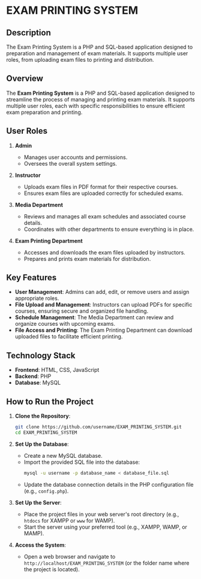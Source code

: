 # **EXAM PRINTING SYSTEM**

## **Description**

The Exam Printing System is a PHP and SQL-based application designed to preparation and management of exam materials. It supports multiple user roles, from uploading exam files to printing and distribution.

## **Overview**

The **Exam Printing System** is a PHP and SQL-based application designed to streamline the process of managing and printing exam materials. It supports multiple user roles, each with specific responsibilities to ensure efficient exam preparation and printing.

## **User Roles**

1. **Admin**

   - Manages user accounts and permissions.
   - Oversees the overall system settings.

2. **Instructor**

   - Uploads exam files in PDF format for their respective courses.
   - Ensures exam files are uploaded correctly for scheduled exams.

3. **Media Department**

   - Reviews and manages all exam schedules and associated course details.
   - Coordinates with other departments to ensure everything is in place.

4. **Exam Printing Department**

   - Accesses and downloads the exam files uploaded by instructors.
   - Prepares and prints exam materials for distribution.

## **Key Features**

- **User Management**: Admins can add, edit, or remove users and assign appropriate roles.
- **File Upload and Management**: Instructors can upload PDFs for specific courses, ensuring secure and organized file handling.
- **Schedule Management**: The Media Department can review and organize courses with upcoming exams.
- **File Access and Printing**: The Exam Printing Department can download uploaded files to facilitate efficient printing.

## **Technology Stack**

- **Frontend**: HTML, CSS, JavaScript
- **Backend**: PHP
- **Database**: MySQL

## **How to Run the Project**

1. **Clone the Repository**:

   ```bash
   git clone https://github.com/username/EXAM_PRINTING_SYSTEM.git
   cd EXAM_PRINTING_SYSTEM
   ```

2. **Set Up the Database**:

   - Create a new MySQL database.
   - Import the provided SQL file into the database:
     ```bash
     mysql -u username -p database_name < database_file.sql
     ```
   - Update the database connection details in the PHP configuration file (e.g., `config.php`).

3. **Set Up the Server**:

   - Place the project files in your web server's root directory (e.g., `htdocs` for XAMPP or `www` for WAMP).
   - Start the server using your preferred tool (e.g., XAMPP, WAMP, or MAMP).

4. **Access the System**:

   - Open a web browser and navigate to `http://localhost/EXAM_PRINTING_SYSTEM` (or the folder name where the project is located).

